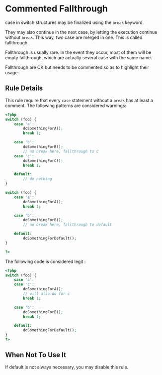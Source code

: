 <!-- Good Practices -->
# Commented Fallthrough

case in switch structures may be finalized using the `break` keyword. 

They may also continue in the next case, by letting the execution continue without `break`. This way, two case are merged in one. This is called fallthrough.

Fallthrough is usually rare. In the event they occur, most of them will be empty fallthrough, which are actually several case with the same name. 

Fallthrough are OK but needs to be commented so as to highlight their usage.

## Rule Details

This rule require that every `case` statement without a `break` has at least a comment. The following patterns are considered warnings:

```php
<?php
switch (foo) {
    case 'a':
        doSomethingForA();
        break 1;

    case 'b':
        doSomethingForB();
		// no break here, fallthrough to C
    case 'c':
        doSomethingForC();
        break 1;

    default:
        // do nothing
}

switch (foo) {
    case 'a':
        doSomethingForA();
        break 1;

    case 'b':
        doSomethingForB();
		// no break here, fallthrough to default

    default:
        doSomethingForDefault();
}

?>
```

The following code is considered legit : 

```php
<?php
switch (foo) {
    case 'a':
    case 'c':
        doSomethingForA();
        // will also do for c
        break 1;

    case 'b':
        doSomethingForB();
        break 1;

    default:
        doSomethingForDefault();
}
?>
```
<!--
### Options
-->
## When Not To Use It

If default is not always necessary, you may disable this rule.
